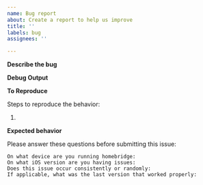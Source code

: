 ```yaml
---
name: Bug report
about: Create a report to help us improve
title: ''
labels: bug
assignees: ''

---
```

<!--Before Submitting an Issue

Make sure you have the latest LTS from https://nodejs.org
and the latest packages: `npm upgrade -g homebridge homebridge-linksys`

Also include debug log output from startup through seeing the issue:
`homebridge -D`-->

**Describe the bug**

**Debug Output**

**To Reproduce**

Steps to reproduce the behavior:

1. 

**Expected behavior**


Please answer these questions before submitting this issue:
```
On what device are you running homebridge: 
On what iOS version are you having issues: 
Does this issue occur consistently or randomly: 
If applicable, what was the last version that worked properly: 
```
